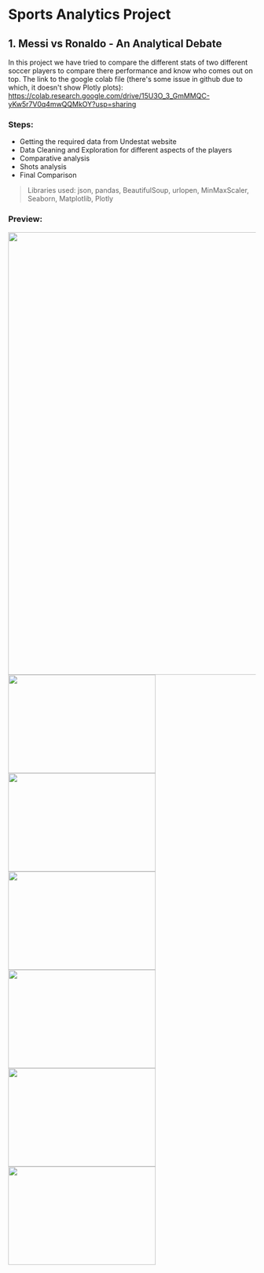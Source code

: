 # Sports Analytics Project

## 1. Messi vs Ronaldo - An Analytical Debate
In this project we have tried to compare the different stats of two different soccer players to compare there performance and know who comes out on top.
The link to the google colab file (there's some issue in github due to which, it doesn't show Plotly plots): https://colab.research.google.com/drive/15U3O_3_GmMMQC-yKw5r7V0q4mwQQMkOY?usp=sharing

### Steps:
- Getting the required data from Undestat website
- Data Cleaning and Exploration for different aspects of the players
- Comparative analysis
- Shots analysis
- Final Comparison

> Libraries used: json, pandas, BeautifulSoup, urlopen, MinMaxScaler, Seaborn, Matplotlib, Plotly

### Preview:
<a href="url"><img src="https://github.com/kaustavr19/Hands-on-ML-Basic-to-Advance-/blob/master/Sports%20Analytics%20Project/assets/newplot.png" align="left" height="900" width="1600" ></a>
<a href="url"><img src="https://github.com/kaustavr19/Hands-on-ML-Basic-to-Advance-/blob/master/Sports%20Analytics%20Project/assets/newplot%20(1).png" align="left" height="200" width="300" ></a>
<a href="url"><img src="https://github.com/kaustavr19/Hands-on-ML-Basic-to-Advance-/blob/master/Sports%20Analytics%20Project/assets/newplot%20(2).png" align="left" height="200" width="300" ></a>
<a href="url"><img src="https://github.com/kaustavr19/Hands-on-ML-Basic-to-Advance-/blob/master/Sports%20Analytics%20Project/assets/newplot%20(4).png" align="left" height="200" width="300" ></a>
<a href="url"><img src="https://github.com/kaustavr19/Hands-on-ML-Basic-to-Advance-/blob/master/Sports%20Analytics%20Project/assets/newplot%20(8).png" align="left" height="200" width="300" ></a>
<a href="url"><img src="https://github.com/kaustavr19/Hands-on-ML-Basic-to-Advance-/blob/master/Sports%20Analytics%20Project/assets/newplot%20(9).png" align="left" height="200" width="300" ></a>
<a href="url"><img src="https://github.com/kaustavr19/Hands-on-ML-Basic-to-Advance-/blob/master/Sports%20Analytics%20Project/assets/newplot%20(11).png" align="left" height="200" width="300" ></a>
